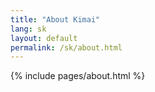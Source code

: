 ```yaml
---
title: "About Kimai"
lang: sk
layout: default
permalink: /sk/about.html
---
```


{% include pages/about.html %}

